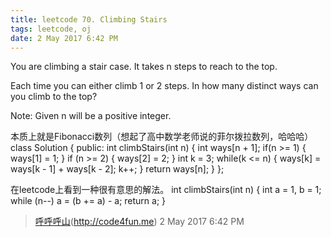 ```yaml
---
title: leetcode 70. Climbing Stairs
tags: leetcode, oj
date: 2 May 2017 6:42 PM
---
```

You are climbing a stair case. It takes n steps to reach to the top.

Each time you can either climb 1 or 2 steps. In how many distinct ways can you climb to the top?

Note: Given n will be a positive integer.

本质上就是Fibonacci数列（想起了高中数学老师说的菲尔拨拉数列，哈哈哈）
	class Solution {
	public:
	    int climbStairs(int n) {
	        int ways[n + 1];
	        if(n >= 1) {
	            ways[1] = 1;
	        }
	        if (n >= 2) {
	            ways[2] = 2;
	        }
	        int k = 3;
	        while(k <= n) {
	            ways[k] = ways[k - 1] + ways[k - 2];
	            k++;
	        }
	        return ways[n];
	    }
	};

在leetcode上看到一种很有意思的解法。
	int climbStairs(int n) {
	    int a = 1, b = 1;
	    while (n--)
	        a = (b += a) - a;
	    return a;
	}

> [呼呼呼山]()(http://code4fun.me)
> 2 May 2017 6:42 PM 

